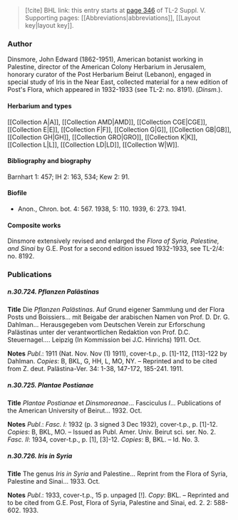 > [!cite] BHL link: this entry starts at [page 346](https://www.biodiversitylibrary.org/item/103833#page/358/mode/1up) of TL-2 Suppl. V.
> Supporting pages: [[Abbreviations|abbreviations]], [[Layout key|layout key]].

### Author

Dinsmore, John Edward (1862-1951), American botanist working in Palestine, director of the American Colony Herbarium in Jerusalem, honorary curator of the Post Herbarium Beirut (Lebanon), engaged in special study of Iris in the Near East, collected material for a new edition of Post's Flora, which appeared in 1932-1933 (see TL-2: no. 8191). (*Dinsm.*).

#### Herbarium and types

[[Collection A|A]], [[Collection AMD|AMD]], [[Collection CGE|CGE]], [[Collection E|E]], [[Collection F|F]], [[Collection G|G]], [[Collection GB|GB]], [[Collection GH|GH]], [[Collection GRO|GRO]], [[Collection K|K]], [[Collection L|L]], [[Collection LD|LD]], [[Collection W|W]].

#### Bibliography and biography

Barnhart 1: 457; IH 2: 163, 534; Kew 2: 91.

#### Biofile

- Anon., Chron. bot. 4: 567. 1938, 5: 110. 1939, 6: 273. 1941.

#### Composite works

Dinsmore extensively revised and enlarged the *Flora of Syria, Palestine, and Sinai* by G.E. Post for a second edition issued 1932-1933, see TL-2/4: no. 8192.

### Publications

##### n.30.724. Pflanzen Palästinas

**Title**
Die *Pflanzen Palästinas*. Auf Grund eigener Sammlung und der Flora Posts und Boissiers... mit Beigabe der arabischen Namen von Prof. D. Dr. G. Dahlman... Herausgegeben vom Deutschen Verein zur Erforschung Palästinas unter der verantwortlichen Redaktion von Prof. D.C. Steuernagel.... Leipzig (In Kommission bei J.C. Hinrichs) 1911. Oct.

**Notes**
*Publ*.: 1911 (Nat. Nov. Nov (1) 1911), cover-t.p., p. \[1\]-112, \[113\]-122 by Dahlman. *Copies*: B, BKL, G, HH, L, MO, NY. – Reprinted and to be cited from Z. deut. Palästina-Ver. 34: 1-38, 147-172, 185-241. 1911.

##### n.30.725. Plantae Postianae

**Title**
*Plantae Postianae* et *Dinsmoreanae*... Fasciculus *I*... Publications of the American University of Beirut... 1932. Oct.

**Notes**
*Publ*.: *Fasc. I*: 1932 (p. 3 signed 3 Dec 1932), cover-t.p., p. \[1\]-12. *Copies*: B, BKL, MO. – Issued as Publ. Amer. Univ. Beirut sci. ser. No. 2.
*Fasc. II*: 1934, cover-t.p., p. \[1\], \[3\]-12. *Copies*: B, BKL. – Id. No. 3.

##### n.30.726. Iris in Syria

**Title**
The genus *Iris in Syria* and Palestine... Reprint from the Flora of Syria, Palestine and Sinai... 1933. Oct.

**Notes**
*Publ*.: 1933, cover-t.p., 15 p. unpaged \[!\]. *Copy*: BKL. – Reprinted and to be cited from G.E. Post, Flora of Syria, Palestine and Sinai, ed. 2. 2: 588-602. 1933.

